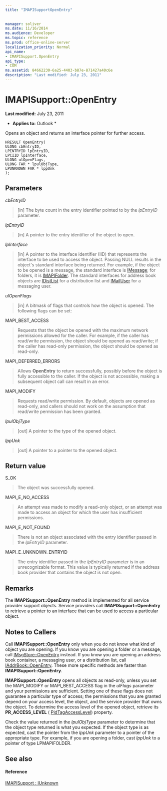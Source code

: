 ```yaml
---
title: "IMAPISupportOpenEntry"
 
 
manager: soliver
ms.date: 11/16/2014
ms.audience: Developer
ms.topic: reference
ms.prod: office-online-server
localization_priority: Normal
api_name:
- IMAPISupport.OpenEntry
api_type:
- COM
ms.assetid: 84662230-6a25-4403-b87e-871427a40c6e
description: "Last modified: July 23, 2011"
---
```


# IMAPISupport::OpenEntry

 **Last modified:** July 23, 2011 
  
 * **Applies to:** Outlook * 
  
Opens an object and returns an interface pointer for further access. 
  
```
HRESULT OpenEntry(
ULONG cbEntryID,
LPENTRYID lpEntryID,
LPCIID lpInterface,
ULONG ulOpenFlags,
ULONG FAR * lpulObjType,
LPUNKNOWN FAR * lppUnk
);
```

## Parameters

 _cbEntryID_
  
> [in] The byte count in the entry identifier pointed to by the  _lpEntryID_ parameter. 
    
 _lpEntryID_
  
> [in] A pointer to the entry identifier of the object to open.
    
 _lpInterface_
  
> [in] A pointer to the interface identifier (IID) that represents the interface to be used to access the object. Passing NULL results in the object's standard interface being returned. For example, if the object to be opened is a message, the standard interface is [IMessage](imessageimapiprop.md); for folders, it is [IMAPIFolder](imapifolderimapicontainer.md). The standard interfaces for address book objects are [IDistList](idistlistimapicontainer.md) for a distribution list and [IMailUser](imailuserimapiprop.md) for a messaging user. 
    
 _ulOpenFlags_
  
> [in] A bitmask of flags that controls how the object is opened. The following flags can be set:
    
MAPI_BEST_ACCESS 
  
> Requests that the object be opened with the maximum network permissions allowed for the caller. For example, if the caller has read/write permission, the object should be opened as read/write; if the caller has read-only permission, the object should be opened as read-only. 
    
MAPI_DEFERRED_ERRORS 
  
> Allows **OpenEntry** to return successfully, possibly before the object is fully accessible to the caller. If the object is not accessible, making a subsequent object call can result in an error. 
    
MAPI_MODIFY 
  
> Requests read/write permission. By default, objects are opened as read-only, and callers should not work on the assumption that read/write permission has been granted. 
    
 _lpulObjType_
  
> [out] A pointer to the type of the opened object.
    
 _lppUnk_
  
> [out] A pointer to a pointer to the opened object.
    
## Return value

S_OK 
  
> The object was successfully opened.
    
MAPI_E_NO_ACCESS 
  
> An attempt was made to modify a read-only object, or an attempt was made to access an object for which the user has insufficient permissions.
    
MAPI_E_NOT_FOUND 
  
> There is not an object associated with the entry identifier passed in the  _lpEntryID_ parameter. 
    
MAPI_E_UNKNOWN_ENTRYID 
  
> The entry identifier passed in the  _lpEntryID_ parameter is in an unrecognizable format. This value is typically returned if the address book provider that contains the object is not open. 
    
## Remarks

The **IMAPISupport::OpenEntry** method is implemented for all service provider support objects. Service providers call **IMAPISupport::OpenEntry** to retrieve a pointer to an interface that can be used to access a particular object. 
  
## Notes to Callers

Call **IMAPISupport::OpenEntry** only when you do not know what kind of object you are opening. If you know you are opening a folder or a message, call [IMsgStore::OpenEntry](imsgstore-openentry.md) instead. If you know you are opening an address book container, a messaging user, or a distribution list, call [IAddrBook::OpenEntry](iaddrbook-openentry.md). These more specific methods are faster than **IMAPISupport::OpenEntry**. 
  
 **IMAPISupport::OpenEntry** opens all objects as read-only, unless you set the MAPI_MODIFY or MAPI_BEST_ACCESS flag in the  _ulFlags_ parameter and your permissions are sufficient. Setting one of these flags does not guarantee a particular type of access; the permissions that you are granted depend on your access level, the object, and the service provider that owns the object. To determine the access level of the opened object, retrieve its **PR_ACCESS_LEVEL** ( [PidTagAccessLevel](pidtagaccesslevel-canonical-property.md)) property.
  
Check the value returned in the  _lpulObjType_ parameter to determine that the object type returned is what you expected. If the object type is as expected, cast the pointer from the  _lppUnk_ parameter to a pointer of the appropriate type. For example, if you are opening a folder, cast  _lppUnk_ to a pointer of type LPMAPIFOLDER. 
  
## See also

#### Reference

[IMAPISupport : IUnknown](imapisupportiunknown.md)

